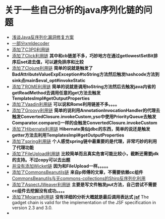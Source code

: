 # 关于一些自己分析的java序列化链的问题

+ [浅谈Java反序列化漏洞修复方案](https://github.com/Cryin/Paper/blob/master/%E6%B5%85%E8%B0%88Java%E5%8F%8D%E5%BA%8F%E5%88%97%E5%8C%96%E6%BC%8F%E6%B4%9E%E4%BF%AE%E5%A4%8D%E6%96%B9%E6%A1%88.md)
+ [一部分xmldecoder](xmldecoder)
+ [添加了C3P0利用链](C3P0)
+ [添加了Click利用链](Click)  **其中和cb链差不多，巧妙地方在通过getlowestSetBit排序后set进去值，可以避免排序和比较**
+ [添加了Clojure利用链](Clojure) **简单的说就是触发了BadAttributeValueExpException#toString方法然后触发hashcode方法到sink点main$eval_opt#invokeStatic**
+ [添加了ROME利用链](ROME) **简单的说就是调用toString方法然后去触发java内省的getReadMethod去调用任意的get方法去触发TemplatesImpl#getOutputProperties**
+ [添加了Vaadin利用链](Vaadin) **可以说和Rome利用链差不多。。。。**
+ [添加了Groovy利用链](Groovy) **简单的说利用AnnotationInvocationHandler的代理去触发ConvertedClosure.invokeCustom,yso中使用PriorityQueue去触发Comparator.compare()一样的会触发ConvertedClosure.invokeCustom**
+ [添加了Hibernate利用链](Hibernate) **Hibernate类似jdbc的东西，简单的说还是触发getter方法去利用TemplatesImpl#getOutputProperties**
+ [添加了spring利用链](spring) **个人感觉spring链中最重要的是代理，非常巧妙的利用了代理功能**
+ [添加了FileUpload利用链](FileUpload) **比较简单而且真实危害可能比较小，截断还需要jdk的支持。不过copy可以去出题**
+ [并没有添加Wicket链]()  **因为和FileUpload一样。。。。。**
+ [添加了CommonsBeanutils链](CommonsBeanutils) **来自p师傅的文章，不需要依赖cc组件**[CommonsBeanutils与无commons-collections的Shiro反序列化利用](https://www.leavesongs.com/PENETRATION/commons-beanutils-without-commons-collections.html#shiro)
+ [添加了AspectJWeaver利用链](AspectJWeaver) **主要是写文件触发put方法，自己尝试不需要cc组件去挖掘没有成功。。。。**
+ [添加了Mojarra利用链](Mojarra)  **没有详细的分析大概就是最后调用表达式**  **[jsf](https://www.oracle.com/cn/java/technologies/jsf.html)** The gadget chain is valid for the implementation of the JSF specification in version 2.3 and 3.0. 
+
